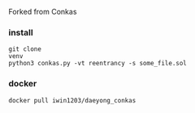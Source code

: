 Forked from Conkas

### install

```
git clone
venv
python3 conkas.py -vt reentrancy -s some_file.sol
```

### docker

```
docker pull iwin1203/daeyong_conkas
```

